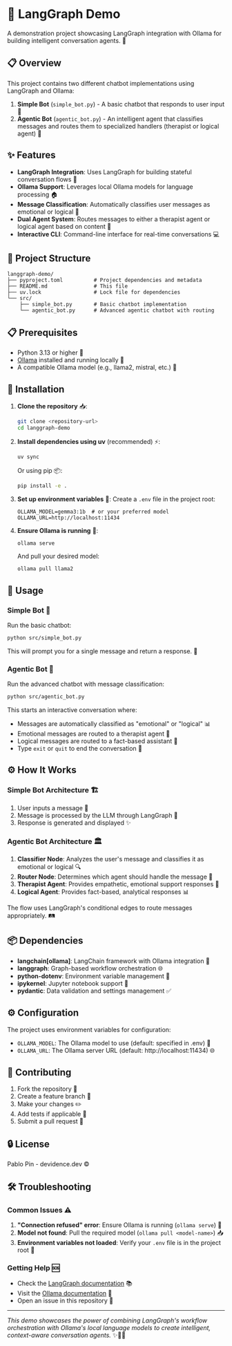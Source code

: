 # 🤖 LangGraph Demo

A demonstration project showcasing LangGraph integration with Ollama for building intelligent conversation agents. 🚀

## 📋 Overview

This project contains two different chatbot implementations using LangGraph and Ollama:

1. **Simple Bot** (`simple_bot.py`) - A basic chatbot that responds to user input 💬
2. **Agentic Bot** (`agentic_bot.py`) - An intelligent agent that classifies messages and routes them to specialized handlers (therapist or logical agent) 🧠

## ✨ Features

- **LangGraph Integration**: Uses LangGraph for building stateful conversation flows 🔄
- **Ollama Support**: Leverages local Ollama models for language processing 🏠
- **Message Classification**: Automatically classifies user messages as emotional or logical 🎯
- **Dual Agent System**: Routes messages to either a therapist agent or logical agent based on content 🤝
- **Interactive CLI**: Command-line interface for real-time conversations 💻

## 📁 Project Structure

```
langgraph-demo/
├── pyproject.toml          # Project dependencies and metadata
├── README.md               # This file
├── uv.lock                 # Lock file for dependencies
└── src/
    ├── simple_bot.py       # Basic chatbot implementation
    └── agentic_bot.py      # Advanced agentic chatbot with routing
```

## 📋 Prerequisites

- Python 3.13 or higher 🐍
- [Ollama](https://ollama.ai/) installed and running locally 🦙
- A compatible Ollama model (e.g., llama2, mistral, etc.) 🤖

## 🚀 Installation

1. **Clone the repository** 📥:
   ```bash
   git clone <repository-url>
   cd langgraph-demo
   ```

2. **Install dependencies using uv** (recommended) ⚡:
   ```bash
   uv sync
   ```

   Or using pip 📦:
   ```bash
   pip install -e .
   ```

3. **Set up environment variables** 🔧:
   Create a `.env` file in the project root:
   ```env
   OLLAMA_MODEL=gemma3:1b  # or your preferred model
   OLLAMA_URL=http://localhost:11434
   ```

4. **Ensure Ollama is running** 🏃:
   ```bash
   ollama serve
   ```

   And pull your desired model:
   ```bash
   ollama pull llama2
   ```

## 🎯 Usage

### Simple Bot 🤖

Run the basic chatbot:

```bash
python src/simple_bot.py
```

This will prompt you for a single message and return a response. 💭

### Agentic Bot 🧠

Run the advanced chatbot with message classification:

```bash
python src/agentic_bot.py
```

This starts an interactive conversation where:
- Messages are automatically classified as "emotional" or "logical" 📊
- Emotional messages are routed to a therapist agent 💚
- Logical messages are routed to a fact-based assistant 🧮
- Type `exit` or `quit` to end the conversation 👋

## ⚙️ How It Works

### Simple Bot Architecture 🏗️

1. User inputs a message 💬
2. Message is processed by the LLM through LangGraph 🔄
3. Response is generated and displayed ✨

### Agentic Bot Architecture 🏛️

1. **Classifier Node**: Analyzes the user's message and classifies it as emotional or logical 🔍
2. **Router Node**: Determines which agent should handle the message 🚦
3. **Therapist Agent**: Provides empathetic, emotional support responses 💚
4. **Logical Agent**: Provides fact-based, analytical responses 📊

The flow uses LangGraph's conditional edges to route messages appropriately. 🛤️

## 📦 Dependencies

- **langchain[ollama]**: LangChain framework with Ollama integration 🔗
- **langgraph**: Graph-based workflow orchestration 🌐
- **python-dotenv**: Environment variable management 🔧
- **ipykernel**: Jupyter notebook support 📓
- **pydantic**: Data validation and settings management ✅

## ⚙️ Configuration

The project uses environment variables for configuration:

- `OLLAMA_MODEL`: The Ollama model to use (default: specified in .env) 🤖
- `OLLAMA_URL`: The Ollama server URL (default: http://localhost:11434) 🌐

## 🤝 Contributing

1. Fork the repository 🍴
2. Create a feature branch 🌿
3. Make your changes ✏️
4. Add tests if applicable 🧪
5. Submit a pull request 🚀

## 🔒 License

Pablo Pin - devidence.dev ©

## 🛠️ Troubleshooting

### Common Issues ⚠️

1. **"Connection refused" error**: Ensure Ollama is running (`ollama serve`) 🔌
2. **Model not found**: Pull the required model (`ollama pull <model-name>`) 📥
3. **Environment variables not loaded**: Verify your `.env` file is in the project root 📁

### Getting Help 🆘

- Check the [LangGraph documentation](https://langchain-ai.github.io/langgraph/) 📚
- Visit the [Ollama documentation](https://ollama.ai/docs) 📖
- Open an issue in this repository 🐛

---

*This demo showcases the power of combining LangGraph's workflow orchestration with Ollama's local language models to create intelligent, context-aware conversation agents.* ✨🤖💫
